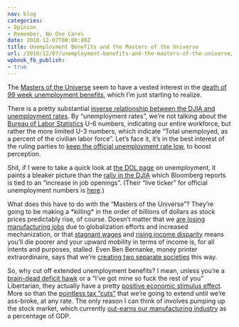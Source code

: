 ```yaml
---
nav: blog
categories:
- Opinion
- Remember, No One Cares
date: 2010-12-07T00:00:00Z
title: Unemployment Benefits and the Masters of the Universe
url: /2010/12/07/unemployment-benefits-and-the-masters-of-the-universe/
wpbook_fb_publish:
- true
---
```


The [Masters of the Universe][1] seem to have a vested interest in the [death of 99 week unemployment benefits][2], which I’m just starting to realize.

 [1]: http://www.guardian.co.uk/world/2007/dec/16/books.usa
 [2]: http://www.examiner.com/unemployment-benefits-in-new-york/obama-s-deal-on-unemployment-extensions-does-not-include-tier-5-for-99ers

There is a pretty substantial [inverse relationship between the DJIA and unemployment rates][3]. By “unemployment rates”, we’re not talking about the [Bureau of Labor Statistics][4] U-6 numbers, indicating our entire workforce, but rather the more limited U-3 numbers, which indicate “Total unemployed, as a percent of the civilian labor force”. Let’s face it, it’s in the best interest of the ruling parties to [keep the official unemployment rate low][5], to boost perception.

 [3]: http://www.forecast-chart.com/dow-jones-unemployment.html
 [4]: http://www.bls.gov/news.release/empsit.t15.htm
 [5]: http://www.thinkandask.com/news/jobs.html

Shit, if I were to take a quick look at [the DOL page][6] on unemployment, it paints a bleaker picture than the [rally in the DJIA][7] which Bloomberg reports is tied to an “increase in job openings”. (Their “live ticker” for official unemployment numbers is [here][8].)

 [6]: http://www.dol.gov/opa/media/press/eta/ui/current.htm
 [7]: http://www.bloomberg.com/news/2010-12-07/job-openings-in-u-s-increased-to-two-year-high-of-3-36-million-in-october.html
 [8]: http://www.bloomberg.com/apps/quote?ticker=INJCJC4:IND

What does this have to do with the “Masters of the Universe”? They’re going to be making a \*killing\* in the order of billions of dollars as stock prices predictably rise, of course. Doesn’t matter that we [are losing manufacturing jobs][9] due to globalization efforts and increased mechanization, or that [stagnant wages][10] and [rising income disparity][11] means you’ll die poorer and your upward mobility in terms of income is, for all intents and purposes, stalled. Even Ben Bernanke, money printer extraordinaire, says that we’re [creating two separate societies][12] this way.

 [9]: http://www.forbes.com/2009/05/28/robert-reich-manufacturing-business-economy.html
 [10]: http://www.monthlyreview.org/0607wkt.htm
 [11]: http://www.slate.com/id/2266025/entry/2266026
 [12]: http://www.huffingtonpost.com/2010/12/06/ben-bernanke-income-inequality-_n_792581.html

So, why cut off extended unemployment benefits? I mean, unless you’re a [brain-dead deficit hawk][13] or a “I’ve got mine so fuck the rest of you” Libertarian, they actually have a pretty [positive economic stimulus effect][14]. More so than the [pointless tax “cuts”][15] that we’re going to extend until we’re ass-broke, at any rate. The only reason I can think of involves pumping up the stock market, which currently [out-earns our manufacturing industry][16] as a percentage of GDP.

 [13]: http://voices.washingtonpost.com/ezra-klein/2010/07/unemployment_benefits_are_not.html
 [14]: http://washingtonindependent.com/86006/unemployment-benefits-are-stimulus
 [15]: http://agonist.org/forgiven/20101204/why_we_must_allow_the_bush_tax_cuts_to_expire
 [16]: http://www.gpoaccess.gov/eop/tables07.html
